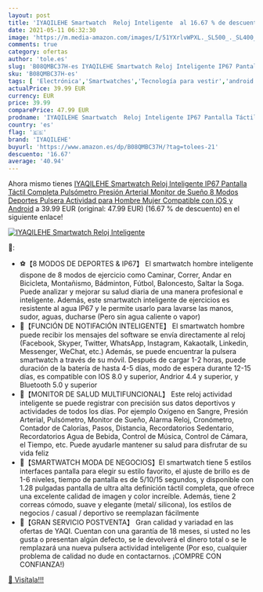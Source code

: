 ```yaml
---
layout: post
title: 'IYAQILEHE Smartwatch  Reloj Inteligente  al 16.67 % de descuento'
date: 2021-05-11 06:32:30
image: 'https://m.media-amazon.com/images/I/51YXrlvWPXL._SL500_._SL400_.jpg'
comments: true
category: ofertas
author: 'tole.es'
slug: 'B08QMBC37H-es IYAQILEHE Smartwatch Reloj Inteligente IP67 Pantalla...'
sku: 'B08QMBC37H-es'
tags: [ 'Electrónica','Smartwatches','Tecnología para vestir','android','iyaqilehe', ]
actualPrice: 39.99 EUR
currency: EUR
price: 39.99
comparePrice: 47.99 EUR
prodname: 'IYAQILEHE Smartwatch  Reloj Inteligente IP67 Pantalla Táctil Completa Pulsómetro Presión Arterial Monitor de Sueño 8 Modos Deportes Pulsera Actividad para Hombre Mujer Compatible con iOS y Android'
country: 'es'
flag: '🇪🇸'
brand: 'IYAQILEHE'
buyurl: 'https://www.amazon.es/dp/B08QMBC37H/?tag=tolees-21'
descuento: '16.67'
average: '40.94'
---
```


Ahora mismo tienes [IYAQILEHE Smartwatch  Reloj Inteligente IP67 Pantalla Táctil Completa Pulsómetro Presión Arterial Monitor de Sueño 8 Modos Deportes Pulsera Actividad para Hombre Mujer Compatible con iOS y Android](https://www.amazon.es/dp/B08QMBC37H/?tag=tolees-21) a 39.99 EUR (original: 47.99 EUR) (16.67 %  de descuento) en el siguiente enlace!

[![IYAQILEHE Smartwatch  Reloj Inteligente ](https://m.media-amazon.com/images/I/51YXrlvWPXL._SL500_._SL400_.jpg)](https://www.amazon.es/dp/B08QMBC37H/?tag=tolees-21)

🔎:

- ⚽【8 MODOS DE DEPORTES & IP67】 El smartwatch hombre inteligente dispone de 8 modos de ejercicio como Caminar, Correr, Andar en Bicicleta, Montañismo, Bádminton, Fútbol, Baloncesto, Saltar la Soga. Puede analizar y mejorar su salud diaria de una manera profesional e inteligente. Además, este smartwatch inteligente de ejercicios es resistente al agua IP67 y le permite usarlo para lavarse las manos, sudor, aguas, ducharse (Pero sin agua caliente o vapor)
- 🏀【FUNCIÓN DE NOTIFACIÓN INTELIGENTE】 El smartwatch hombre puede recibir los mensajes del software se envía directamente al reloj (Facebook, Skyper, Twitter, WhatsApp, Instagram, Kakaotalk, Linkedin, Messenger, WeChat, etc.) Además, se puede encuentrar la pulsera smartwatch a través de su móvil. Después de cargar 1-2 horas, puede duración de la batería de hasta 4-5 días, modo de espera durante 12-15 días, es compatible con IOS 8.0 y superior, Andrior 4.4 y superior, y Bluetooth 5.0 y superior
- 🎾【MONITOR DE SALUD MULTIFUNCIONAL】 Este reloj actividad inteligente se puede registrar con precisión sus datos deportivos y actividades de todos los días. Por ejemplo Oxígeno en Sangre, Presión Arterial, Pulsómetro, Monitor de Sueño, Alarma Reloj, Cronómetro, Contador de Calorías, Pasos, Distancia, Recordatorios Sedentario, Recordatorios Agua de Bebida, Control de Música, Control de Cámara, el Tiempo, etc. Puede ayudarle mantener su salud para disfrutar de su vida feliz
- 🚴【SMARTWATCH MODA DE NEGOCIOS】El smartwatch tiene 5 estilos interfaces pantalla para elegir su estilo favorito, el ajuste de brillo es de 1-6 niveles, tiempo de pantalla es de 5/10/15 segundos, y disponible con 1.28 pulgadas pantalla de ultra alta definición táctil completa, que ofrece una excelente calidad de imagen y color increíble. Además, tiene 2 correas cómodo, suave y elegante (metal/ silicona), los estilos de negocios / casual / deportivo se reemplazan fácilmente
- 🎁【GRAN SERVICIO POSTVENTA】 Gran calidad y variadad en las ofertas de YAQI. Cuentan con una garantía de 18 meses, si usted no les gusta o presentan algún defecto, se le devolverá el dinero total o se le remplazará una nueva pulsera actividad inteligente (Por eso, cualquier problema de calidad no dude en contactarnos. ¡COMPRE CON CONFIANZA!)

[🛒 Visítala!!!](https://www.amazon.es/dp/B08QMBC37H/?tag=tolees-21)
